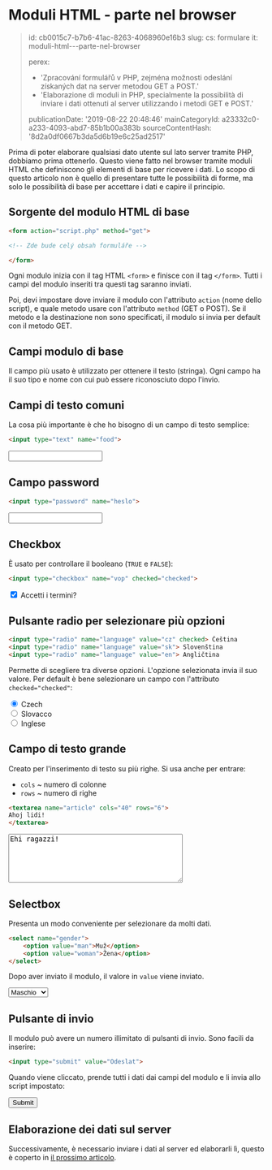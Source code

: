 Moduli HTML - parte nel browser
===============================

> id: cb0015c7-b7b6-41ac-8263-4068960e16b3
> slug:
> 	cs: formulare
> 	it: moduli-html---parte-nel-browser
> 
> perex:
> 	- 'Zpracování formulářů v PHP, zejména možnosti odeslání získaných dat na server metodou GET a POST.'
> 	- 'Elaborazione di moduli in PHP, specialmente la possibilità di inviare i dati ottenuti al server utilizzando i metodi GET e POST.'
> 
> publicationDate: '2019-08-22 20:48:46'
> mainCategoryId: a23332c0-a233-4093-abd7-85b1b00a383b
> sourceContentHash: '8d2a0df0667b3da5d6b19e6c25ad2517'

Prima di poter elaborare qualsiasi dato utente sul lato server tramite PHP, dobbiamo prima ottenerlo. Questo viene fatto nel browser tramite moduli HTML che definiscono gli elementi di base per ricevere i dati. Lo scopo di questo articolo non è quello di presentare tutte le possibilità di forme, ma solo le possibilità di base per accettare i dati e capire il principio.

Sorgente del modulo HTML di base
-----------------------------

```html
<form action="script.php" method="get">

<!-- Zde bude celý obsah formuláře -->

</form>
```

Ogni modulo inizia con il tag HTML `<form>` e finisce con il tag `</form>`. Tutti i campi del modulo inseriti tra questi tag saranno inviati.

Poi, devi impostare dove inviare il modulo con l'attributo `action` (nome dello script), e quale metodo usare con l'attributo `method` (GET o POST). Se il metodo e la destinazione non sono specificati, il modulo si invia per default con il metodo GET.

Campi modulo di base
-------------------------

Il campo più usato è utilizzato per ottenere il testo (stringa). Ogni campo ha il suo tipo e nome con cui può essere riconosciuto dopo l'invio.

Campi di testo comuni
------------------

La cosa più importante è che ho bisogno di un campo di testo semplice:

```html
<input type="text" name="food">
```

<input type="text" name="food">

Campo password
---------------------

```html
<input type="password" name="heslo">
```

<input type="password" name="password">

Checkbox
--------

È usato per controllare il booleano (`TRUE` e `FALSE`):

```html
<input type="checkbox" name="vop" checked="checked">
```

<label>
	<input type="checkbox" name="vop" checked="checked"> Accetti i termini?
</label>

Pulsante radio per selezionare più opzioni
------------------------------------

```html
<input type="radio" name="language" value="cz" checked> Čeština
<input type="radio" name="language" value="sk"> Slovenština
<input type="radio" name="language" value="en"> Angličtina
```

Permette di scegliere tra diverse opzioni. L'opzione selezionata invia il suo valore. Per default è bene selezionare un campo con l'attributo `checked="checked"`:

<label>
	<input type="radio" name="language" value="cz" checked="checked"> Czech
</label><br>
<label>
	<input type="radio" name="language" value="en"> Slovacco
</label><br>
<label>
	<input type="radio" name="language" value="en"> Inglese
</label>

Campo di testo grande
------------------

Creato per l'inserimento di testo su più righe. Si usa anche per entrare:

- `cols` ~ numero di colonne
- `rows` ~ numero di righe

```html
<textarea name="article" cols="40" rows="6">
Ahoj lidi!
</textarea>
```

<textarea name="article" cols="40" rows="6">
Ehi ragazzi!
</textarea>

Selectbox
---------

Presenta un modo conveniente per selezionare da molti dati.

```html
<select name="gender">
	<option value="man">Muž</option>
	<option value="woman">Žena</option>
</select>
```

Dopo aver inviato il modulo, il valore in `value` viene inviato.

<select name="genere">
	<option value="man">Maschio</option>
	<option value="donna">Femmina</option>
</select>

Pulsante di invio
---------------------

Il modulo può avere un numero illimitato di pulsanti di invio. Sono facili da inserire:

```html
<input type="submit" value="Odeslat">
```

Quando viene cliccato, prende tutti i dati dai campi del modulo e li invia allo script impostato:

<input type="submit" value="Submit">

Elaborazione dei dati sul server
-------------------------

Successivamente, è necessario inviare i dati al server ed elaborarli lì, questo è coperto in <a href="/processing-formula-in-php">il prossimo articolo</a>.
